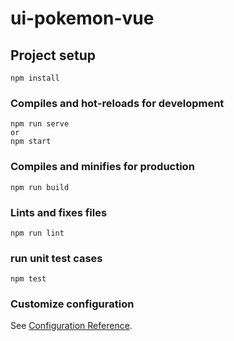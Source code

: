 # ui-pokemon-vue

## Project setup
```
npm install
```


### Compiles and hot-reloads for development
```
npm run serve
or
npm start
```

### Compiles and minifies for production
```
npm run build
```

### Lints and fixes files
```
npm run lint
```

### run unit test cases
```
npm test
```

### Customize configuration
See [Configuration Reference](https://cli.vuejs.org/config/).
